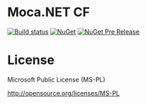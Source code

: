 ﻿# Moca.NET CF

[![Build status](https://ci.appveyor.com/api/projects/status/dw2nhtj5pu9oehmk?svg=true)](https://ci.appveyor.com/project/miyabis/mocacf)
[![NuGet](https://img.shields.io/nuget/v/Moca.NETCE.svg)](https://www.nuget.org/packages/Moca.NETCE/)
[![NuGet Pre Release](https://img.shields.io/nuget/vpre/Moca.NETCE.svg)](https://www.nuget.org/packages/Moca.NETCE/)


License
=======

Microsoft Public License (MS-PL)

http://opensource.org/licenses/MS-PL
